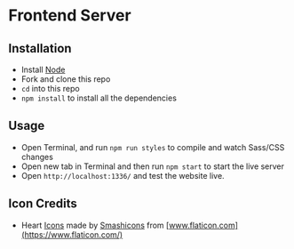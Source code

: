 # Frontend Server

## Installation

- Install [Node](https://nodejs.org/)
- Fork and clone this repo
- `cd` into this repo
- `npm install` to install all the dependencies

## Usage 

- Open Terminal, and run `npm run styles` to compile and watch Sass/CSS changes
- Open new tab in Terminal and then run `npm start` to start the live server
- Open `http://localhost:1336/` and test the website live.

## Icon Credits

- Heart [Icons](https://www.flaticon.com/free-icon/hearts_138533) made by [Smashicons](https://www.flaticon.com/authors/smashicons) from [www.flaticon.com](https://www.flaticon.com/)

